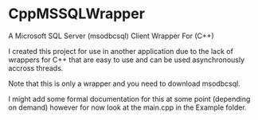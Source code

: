 # CppMSSQLWrapper
A Microsoft SQL Server (msodbcsql) Client Wrapper For (C++)

I created this project for use in another application due to the lack of wrappers for C++ that are easy to use and can be used asynchronously accross threads. 

Note that this is only a wrapper and you need to download msodbcsql.

I might add some formal documentation for this at some point (depending on demand) however for now look at the main.cpp in the Example folder.

